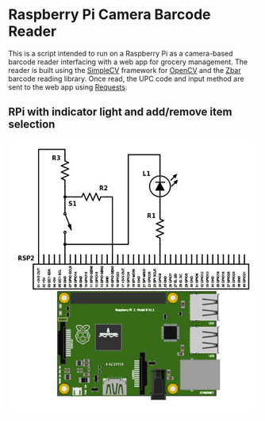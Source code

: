 # Raspberry Pi Camera Barcode Reader 

This is a script intended to run on a Raspberry Pi as a camera-based barcode reader interfacing with a web app for grocery management. 
The reader is built using the [SimpleCV](http://simplecv.org/) framework for [OpenCV](http://opencv.org/) and the [Zbar](http://zbar.sourceforge.net/) barcode reading library. Once read, the UPC code and input method are sent to the web app using [Requests](http://docs.python-requests.org/en/master/).  



## RPi with indicator light and add/remove item selection

![Alt text](/pics/circuit-diagram.png?raw=true "RPi Circuit")
      
